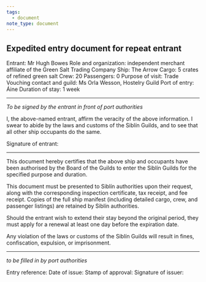 ```yaml
---
tags:
  - document
note_type: document
---
```


## Expedited entry document for repeat entrant 

Entrant: Mr Hugh Bowes
Role and organization: independent merchant affiliate of the Green Salt Trading Company
Ship: The Arrow
Cargo: 5 crates of refined green salt
Crew: 20
Passengers: 0
Purpose of visit: Trade
Vouching contact and guild: Ms Orla Wesson, Hostelry Guild
Port of entry: Áine
Duration of stay: 1 week

-----

*To be signed by the entrant in front of port authorities*

I, the above-named entrant, affirm the veracity of the above information. I swear to abide by the laws and customs of the Siblín Guilds, and to see that all other ship occupants do the same. 

Signature of entrant:

-----

This document hereby certifies that the above ship and occupants have been authorised by the Board of the Guilds to enter the Siblín Guilds for the specified purpose and duration. 

This document must be presented to Siblín authorities upon their request, along with the corresponding inspection certificate, tax receipt, and fee receipt. Copies of the full ship manifest (including detailed cargo, crew, and passenger listings) are retained by Siblín authorities. 

Should the entrant wish to extend their stay beyond the original period, they must apply for a renewal at least one day before the expiration date.

Any violation of the laws or customs of the Siblín Guilds will result in fines, confiscation, expulsion, or imprisonment. 

-----
*to be filled in by port authorities*

Entry reference:
Date of issue: 
Stamp of approval: 
Signature of issuer: